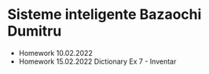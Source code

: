 # Sisteme inteligente Bazaochi Dumitru
+ Homework 10.02.2022
+ Homework 15.02.2022 Dictionary Ex 7 - Inventar
